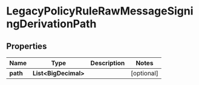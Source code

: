 

# LegacyPolicyRuleRawMessageSigningDerivationPath


## Properties

| Name | Type | Description | Notes |
|------------ | ------------- | ------------- | -------------|
|**path** | **List&lt;BigDecimal&gt;** |  |  [optional] |



